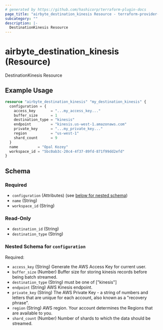 ```yaml
---
# generated by https://github.com/hashicorp/terraform-plugin-docs
page_title: "airbyte_destination_kinesis Resource - terraform-provider-airbyte"
subcategory: ""
description: |-
  DestinationKinesis Resource
---
```


# airbyte_destination_kinesis (Resource)

DestinationKinesis Resource

## Example Usage

```terraform
resource "airbyte_destination_kinesis" "my_destination_kinesis" {
  configuration = {
    access_key       = "...my_access_key..."
    buffer_size      = 1
    destination_type = "kinesis"
    endpoint         = "kinesis.us‑west‑1.amazonaws.com"
    private_key      = "...my_private_key..."
    region           = "us‑west‑1"
    shard_count      = 9
  }
  name         = "Opal Kozey"
  workspace_id = "5bc0ab3c-20c4-4f37-89fd-871f99dd2efd"
}
```

<!-- schema generated by tfplugindocs -->
## Schema

### Required

- `configuration` (Attributes) (see [below for nested schema](#nestedatt--configuration))
- `name` (String)
- `workspace_id` (String)

### Read-Only

- `destination_id` (String)
- `destination_type` (String)

<a id="nestedatt--configuration"></a>
### Nested Schema for `configuration`

Required:

- `access_key` (String) Generate the AWS Access Key for current user.
- `buffer_size` (Number) Buffer size for storing kinesis records before being batch streamed.
- `destination_type` (String) must be one of ["kinesis"]
- `endpoint` (String) AWS Kinesis endpoint.
- `private_key` (String) The AWS Private Key - a string of numbers and letters that are unique for each account, also known as a "recovery phrase".
- `region` (String) AWS region. Your account determines the Regions that are available to you.
- `shard_count` (Number) Number of shards to which the data should be streamed.


